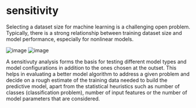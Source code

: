 # sensitivity

Selecting a dataset size for machine learning is a challenging open problem. Typically, there is a strong relationship between training dataset size and model performance, especially for nonlinear models. 

![image](https://user-images.githubusercontent.com/73946741/115108533-9cd04780-9f8e-11eb-8fe2-1430ad0124d7.png)
![image](https://user-images.githubusercontent.com/73946741/115108598-fc2e5780-9f8e-11eb-97d0-841112b7feef.png)

A sensitivuty analysis forms the basis for testing different model types and model configurations in addition to the ones chosen at the outset. This helps in evaluating a better model algorithm to address a given problem and decide on a rough estimate of the training data needed to build the predictive model, apart from the statistical heuristics such as number of classes (classification problem), number of input features or the number of model parameters that are considered.
